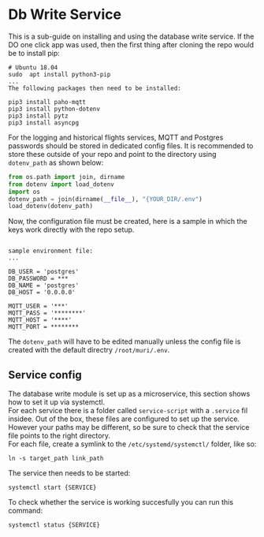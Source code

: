 # Db Write Service

This is a sub-guide on installing and using the database write service. If the DO one click app was used, then the first thing after cloning the repo would be to install pip:

```
# Ubuntu 18.04
sudo  apt install python3-pip
...
The following packages then need to be installed:

pip3 install paho-mqtt
pip3 install python-dotenv
pip3 install pytz
pip3 install asyncpg
```


For the logging and historical flights services, MQTT and Postgres passwords should be stored in dedicated config files. It is recommended to store these outside of your repo and point to the directory using ``dotenv_path`` as shown below:

```python
from os.path import join, dirname
from dotenv import load_dotenv
import os
dotenv_path = join(dirname(__file__), "{YOUR_DIR/.env")
load_dotenv(dotenv_path)
```
Now, the configuration file must be created, here is a sample in which the keys work directly with the repo setup.
```

sample environment file:
...

DB_USER = 'postgres'
DB_PASSWORD = ***
DB_NAME = 'postgres'
DB_HOST = '0.0.0.0'

MQTT_USER = '***'
MQTT_PASS = '********'
MQTT_HOST = '****'
MQTT_PORT = ********
```

The ``dotenv_path`` will have to be edited manually unless the config file is created with the default directry ``/root/muri/.env``.

## Service config
The database write module is set up as a microservice, this section shows how to set it up via systemctl.  
For each service there is a folder called ``service-script`` with a ``.service`` fil insidee. Out of the box, these files are configured to set up the service. However your paths may be different, so be sure to check that the service file points to the right directory.  
For each file, create a symlink to the ``/etc/systemd/systemctl/`` folder, like so:

``ln -s target_path link_path``

The service then needs to be started:
```
systemctl start {SERVICE}
```

To check whether the service is working succesfully you can run this command:
```
systemctl status {SERVICE}
``` 

